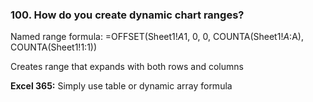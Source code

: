 ### 100. **How do you create dynamic chart ranges?**

Named range formula:
=OFFSET(Sheet1!$A$1, 0, 0, COUNTA(Sheet1!$A:$A), COUNTA(Sheet1!$1:$1))

Creates range that expands with both rows and columns

**Excel 365:** Simply use table or dynamic array formula
